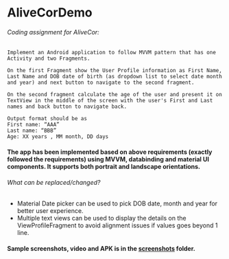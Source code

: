 # AliveCorDemo

###### Coding assignment for AliveCor:
```
Implement an Android application to follow MVVM pattern that has one Activity and two Fragments.

On the first Fragment show the User Profile information as First Name, Last Name and DOB date of birth (as dropdown list to select date month and year) and next button to navigate to the second fragment.

On the second fragment calculate the age of the user and present it on TextView in the middle of the screen with the user's First and Last names and back button to navigate back.

Output format should be as
First name: “AAA”
Last name: “BBB”
Age: XX years , MM month, DD days
```

#### The app has been implemented based on above requirements (exactly followed the requirements) using MVVM, databinding and material UI components. It supports both portrait and landscape orientations.

###### What can be replaced/changed?
- Material Date picker can be used to pick DOB date, month and year for better user experience.
- Multiple text views can be used to display the details on the ViewProfileFragment to avoid alignment issues if values goes beyond 1 line.

#### Sample screenshots, video and APK is in the [screenshots](https://github.com/dhavalrupapara14/AliveCorDemo/tree/main/screenshots) folder.
